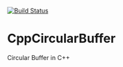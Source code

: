 [![Build Status](https://travis-ci.org/alext234/CppCircularBuffer.svg?branch=master)](https://travis-ci.org/alext234/CppCircularBuffer)

# CppCircularBuffer
Circular Buffer in C++
